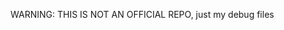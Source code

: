 <!--
 Copyright 2023 michael. All rights reserved.
 Use of this source code is governed by a BSD-style
 license that can be found in the LICENSE file.
-->

WARNING: THIS IS NOT AN OFFICIAL REPO, just my debug files